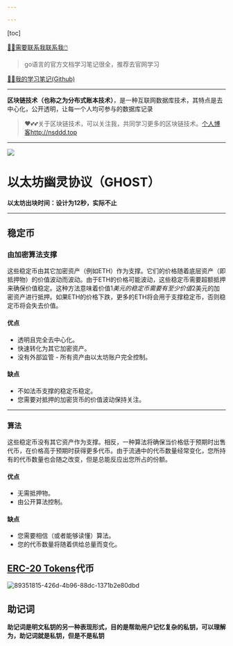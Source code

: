 ```yaml
---

---
```


[toc]



[😶‍🌫️需要联系我联系我🖱️](xxw@nsddd.top)

>   go语言的官方文档学习笔记很全，推荐去官网学习

[😶‍🌫️我的学习笔记(Github)](https://github.com/3293172751/golang-rearn)

---

**区块链技术（也称之为分布式账本技术）**，是一种互联网数据库技术，其特点是去中心化，公开透明，让每一个人均可参与的数据库记录

>   ❤️💕💕关于区块链技术，可以关注我，共同学习更多的区块链技术。[个人博客http://nsddd.top](http://nsddd.top)

---

<a href = "https://etherscan.io/ "><img src = "https://s2.loli.net/2022/03/20/gTiDdUAxtHGJ4f8.png"></a>

# 以太坊幽灵协议（GHOST）

**以太坊出块时间：设计为12秒，实际不止**

----

## 稳定币

### 由加密算法支撑

这些稳定币由其它加密资产（例如ETH）作为支撑。它们的价格随着底层资产（即抵押物）的价值波动而波动。由于ETH的价格可能波动，这些稳定币需要超额抵押来确保价值稳定。这种方法意味着价值$1美元的稳定币需要有至少价值$2美元的加密资产进行抵押。如果ETH的价格下跌，更多的ETH将会用于支撑稳定币，否则稳定币将会失去价值。

#### 优点

- 透明且完全去中心化。
- 快速转化为其它加密资产。
- 没有外部监管 - 所有资产由以太坊账户完全控制。

#### 缺点

- 不如法币支撑的稳定币稳定。
- 您需要对抵押的加密货币的价值波动保持关注。

---

### 算法

这些稳定币没有其它资产作为支撑。相反，一种算法将确保当价格低于预期时出售代币，在价格高于预期时获得更多代币。由于流通中的代币数量经常变化，您所持有的代币数量也会随之改变，但是总能反应出您所占的份额。

#### 优点

- 无需抵押物。
- 由公开算法控制。

#### 缺点

- 您需要相信（或者能够读懂）算法。
- 您的代币数量将随着供给总量而变化。



## [ERC-20 Tokens](https://etherscan.io/tokens)代币

![89351815-426d-4b96-88dc-1371b2e80dbd](https://s2.loli.net/2022/03/20/dmtx8PCq6wR4cHU.png)



## 助记词

**助记词是明文私钥的另一种表现形式，目的是帮助用户记忆复杂的私钥，可以理解为，助记词就是私钥，但是不是私钥**



